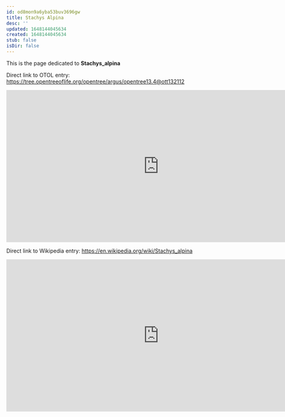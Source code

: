 ```yaml
---
id: od8mon9a6yba53buv3696gw
title: Stachys Alpina
desc: ''
updated: 1648144045634
created: 1648144045634
stub: false
isDir: false
---
```

This is the page dedicated to **Stachys_alpina**


Direct link to OTOL entry: https://tree.opentreeoflife.org/opentree/argus/opentree13.4@ott132112



<html>
    <body>
    <iframe src="https://tree.opentreeoflife.org/opentree/argus/opentree13.4@ott132112"
    width="800" height="400" frameborder="0" allowfullscreen> </iframe>
    </body>
</html>
    


Direct link to Wikipedia entry: https://en.wikipedia.org/wiki/Stachys_alpina



<html>
    <body>
    <iframe src="https://en.wikipedia.org/wiki/Stachys_alpina"
    width="800" height="400" frameborder="0" allowfullscreen> </iframe>
    </body>
</html>
    
